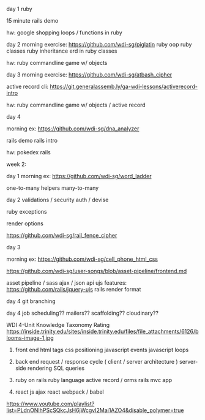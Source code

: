 day 1
ruby

15 minute rails demo

hw: google shopping loops / functions in ruby

day 2
morning exercise: https://github.com/wdi-sg/piglatin
ruby oop
ruby classes
ruby inheritance
erd in ruby classes


hw: ruby commandline game w/ objects

day 3
morning exercise: https://github.com/wdi-sg/atbash_cipher

active record cli: https://git.generalassemb.ly/ga-wdi-lessons/activerecord-intro

hw: ruby commandline game w/ objects / active record

day 4

morning ex: https://github.com/wdi-sg/dna_analyzer

rails demo
rails intro

hw: pokedex rails

week 2:

day 1
morning ex: https://github.com/wdi-sg/word_ladder

one-to-many helpers
many-to-many

day 2
validations / security
auth / devise

ruby exceptions

render options

https://github.com/wdi-sg/rail_fence_cipher


day 3

morning ex: https://github.com/wdi-sg/cell_phone_html_css

https://github.com/wdi-sg/user-songs/blob/asset-pipeline/frontend.md

asset pipeline / sass
ajax / json api
ujs features: https://github.com/rails/jquery-ujs
rails render format



day 4
git branching


day 4
job scheduling??
mailers??
scaffolding??
cloudinary??



WDI 4-Unit Knowledge Taxonomy Rating
https://inside.trinity.edu/sites/inside.trinity.edu/files/file_attachments/6126/blooms-image-1.jpg
1. front end
  html tags
  css positioning
  javascript events
  javascript loops

2. back end
  request / response cycle ( client / server architecture )
  server-side rendering
  SQL queries

3. ruby on rails
  ruby language
  active record / orms
  rails mvc app

4. react js
  ajax
  react
  webpack / babel


https://www.youtube.com/playlist?list=PLdnONIhPScSQkcJsH6jWcgvI2Mai1AZO4&disable_polymer=true


